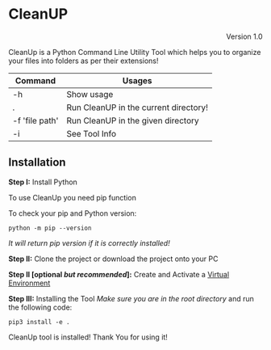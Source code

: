 # CleanUP

<p align="right">Version 1.0</p>

CleanUp is a Python Command Line Utility Tool which helps you to organize your files into folders as per their extensions!

Command | Usages
---|---
-h             | Show usage
.              | Run CleanUP in the current directory!
-f 'file path' | Run CleanUP in the given directory
-i             | See Tool Info

## Installation

**Step I:** Install Python

To use CleanUp you need pip function

To check your pip and Python version:

```python -m pip --version```

_It will return pip version if it is correctly installed!_

**Step II:** Clone the project or download the project onto your PC

**Step II [optional _but recommended_]:** Create and Activate a [Virtual Environment](https://www.geeksforgeeks.org/python-virtual-environment/)

**Step III:** Installing the Tool
_Make sure you are in the root directory_ and run the following code:

```pip3 install -e .```

CleanUp tool is installed!
Thank You for using it!

